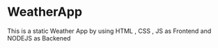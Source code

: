# WeatherApp
This is a static Weather App by using HTML , CSS , JS as Frontend and NODEJS as Backened
